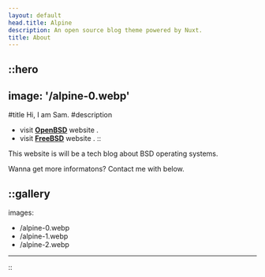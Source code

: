 ```yaml
---
layout: default
head.title: Alpine
description: An open source blog theme powered by Nuxt.
title: About
---
```


::hero
---
image: '/alpine-0.webp'
---
#title
Hi, I am Sam.
#description
<!-- - An [open source blog theme](https://github.com/nuxt-themes/alpine) powered by [Nuxt Content](https://content.nuxtjs.org), editable on [Nuxt Studio](https://nuxt.studio).
- Write pages in Markdown and Vue components with the [MDC syntax](https://content.nuxtjs.org/guide/writing/mdc).-->
- visit [**OpenBSD**](https://openbsd.org) website .
- visit [**FreeBSD**](https://freebsd.org) website .
::

This website is will be a tech blog about BSD operating systems.  

Wanna get more informatons? Contact me with below.

::gallery
---
images:
  - /alpine-0.webp
  - /alpine-1.webp
  - /alpine-2.webp
---
::
